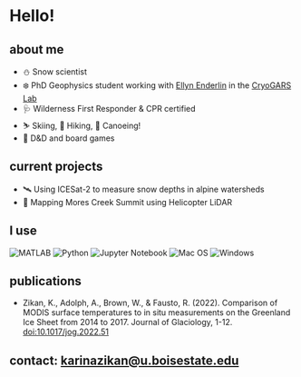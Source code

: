 # Hello!

## about me
- ⛄ Snow scientist 
- ❄️ PhD Geophysics student working with [Ellyn Enderlin](https://github.com/ellynenderlin) in the [CryoGARS Lab](https://github.com/CryoGARS-Glaciology)
- 🩺 Wilderness First Responder & CPR certified
- ⛷️ Skiing, 🥾 Hiking, 🛶 Canoeing!
- 🎲 D&D and board games

## current projects
- 🛰️ Using ICESat-2 to measure snow depths in alpine watersheds
- 🚁 Mapping Mores Creek Summit using Helicopter LiDAR

## I use
![MATLAB](https://img.shields.io/badge/-MATLAB-orange?style=for-the-badge&logo=MATLAB)
![Python](https://img.shields.io/badge/python-3670A0?style=for-the-badge&logo=python&logoColor=ffdd54)
![Jupyter Notebook](https://img.shields.io/badge/jupyter-%23FA0F00.svg?style=for-the-badge&logo=jupyter&logoColor=white)
![Mac OS](https://img.shields.io/badge/mac%20os-000000?style=for-the-badge&logo=macos&logoColor=F0F0F0)
![Windows](https://img.shields.io/badge/Windows-0078D6?style=for-the-badge&logo=windows&logoColor=white)

## publications
- Zikan, K., Adolph, A., Brown, W., & Fausto, R. (2022). Comparison of MODIS surface temperatures to in situ measurements on the Greenland Ice Sheet from 2014 to 2017. Journal of Glaciology, 1-12. [doi:10.1017/jog.2022.51](https://doi.org/10.1017/jog.2022.51)

## contact: karinazikan@u.boisestate.edu
